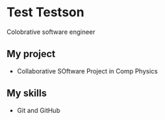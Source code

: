 # Test Testson

Colobrative software engineer

## My project

* Collaborative SOftware Project in Comp Physics
## My skills

* Git and GitHub
